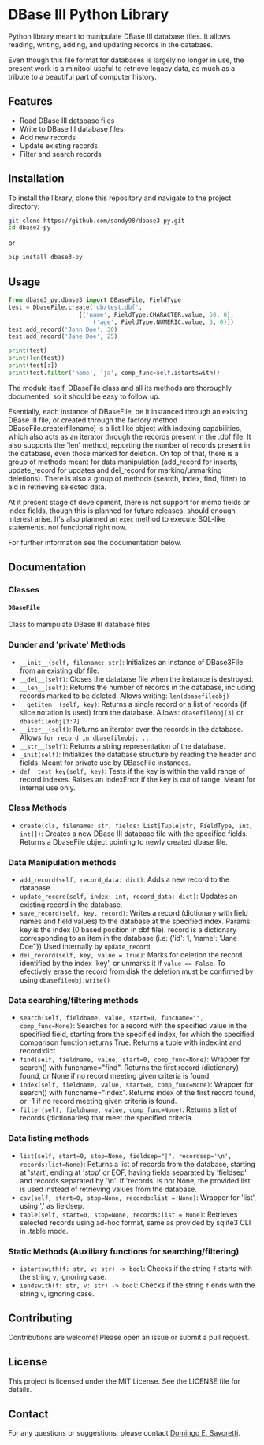 # DBase III Python Library

Python library meant to manipulate DBase III database files. It allows reading, writing, adding, and updating records in the database.

Even though this file format for databases is largely no longer in use, the present work is a minitool useful to retrieve legacy data, as much as a tribute to a beautiful part of computer history.

## Features

- Read DBase III database files
- Write to DBase III database files
- Add new records
- Update existing records
- Filter and search records

## Installation

To install the library, clone this repository and navigate to the project directory:

```bash
git clone https://github.com/sandy98/dbase3-py.git
cd dbase3-py
```

or

```bash 
pip install dbase3-py
```

## Usage

```python
from dbase3_py.dbase3 import DBaseFile, FieldType
test = DbaseFile.create('db/test.dbf',
                    [('name', FieldType.CHARACTER.value, 50, 0),
                        ('age', FieldType.NUMERIC.value, 3, 0)])
test.add_record('John Doe', 30)
test.add_record('Jane Doe', 25)

print(test)
print(len(test))
print(test[:])
print(test.filter('name', 'ja', comp_func=self.istartswith))

```

The module itself, DBaseFile class and all its methods are thoroughly documented, so it should be easy to follow up.

Esentially, each instance of DBaseFile, be it instanced through an existing DBase III file, or created through the factory method DBaseFile.create(filename) is a list like object with indexing capabilities, which also acts as an iterator through the records present in the .dbf file. It also supports the 'len' method, reporting the number of records present in the database, even those marked for deletion.
On top of that, there is a group of methods meant for data manipulation (add_record for inserts, update_record for updates and del_record for marking/unmarking deletions).
There is also a group of methods (search, index, find, filter) to aid in retrieving selected data.

At it present stage of development, there is not support for memo fields or index fields, though this is planned for future releases, should enough interest arise.
It's also planned an `exec` method to execute SQL-like statements. not functional right now.

For further information see the documentation below.

## Documentation

### Classes

#### `DBaseFile`

Class to manipulate DBase III database files.

### Dunder and 'private' Methods

- `__init__(self, filename: str)`: Initializes an instance of DBase3File from an existing dbf file.
- `__del__(self)`: Closes the database file when the instance is destroyed.
- `__len__(self)`: Returns the number of records in the database, including records marked to be deleted. Allows writing: `len(dbasefileobj)`
- `__getitem__(self, key)`: Returns a single record or a list of records (if slice notation is used) from the database. Allows: `dbasefileobj[3]` or `dbasefileobj[3:7]`  
- `__iter__(self)`: Returns an iterator over the records in the database. Allows `for record in dbasefileobj: ...`
- `__str__(self)`: Returns a string representation of the database.
- `_init(self)`: Initializes the database structure by reading the header and fields. Meant for private use by DBaseFile instances.
- `def _test_key(self, key)`: Tests if the key is within the valid range of record indexes. Raises an IndexError if the key is out of range. Meant for internal use only.
    
### Class Methods

- `create(cls, filename: str, fields: List[Tuple[str, FieldType, int, int]])`: Creates a new DBase III database file with the specified fields. Returns a DbaseFile object pointing to newly created dbase file.

### Data Manipulation methods

- `add_record(self, record_data: dict)`: Adds a new record to the database.
- `update_record(self, index: int, record_data: dict)`: Updates an existing record in the database.
- `save_record(self, key, record)`: Writes a record (dictionary with field names and field values) to the database at the specified index. Params: key is the index (0 based position in dbf file). record is a dictionary corresponding to an item in the database (i.e: {'id': 1, 'name': "Jane Doe"}) Used internally by `update_record` 
- `del_record(self, key, value = True)`: Marks for deletion the record identified by the index 'key', or unmarks it if `value == False`. To efectively erase the record from disk the deletion must be confirmed by using `dbasefileobj.write()`

### Data searching/filtering methods

-  `search(self, fieldname, value, start=0, funcname="", comp_func=None)`: Searches for a record with the specified value in the specified field, starting from the specified index, for which the specified comparison function returns True. Returns a tuple with index:int and record:dict
-  `find(self, fieldname, value, start=0, comp_func=None)`: Wrapper for search() with funcname="find". Returns the first record (dictionary) found, or None if no record meeting given criteria is found.
-  `index(self, fieldname, value, start=0, comp_func=None)`:  Wrapper for search() with funcname="index". Returns index of the first record found, or -1 if no record meeting given criteria is found.
-  `filter(self, fieldname, value, comp_func=None)`: Returns a list of records (dictionaries) that meet the specified criteria.

### Data listing methods

-  `list(self, start=0, stop=None, fieldsep="|", recordsep='\n', records:list=None)`: Returns a list of records from the database, starting at 'start', ending at 'stop' or EOF, having fields separated by 'fieldsep' and records separated by '\n'. If 'records' is not None, the provided list is used instead of retrieving values from the database.
-  `csv(self, start=0, stop=None, records:list = None)`: Wrapper for 'list', using ',' as fieldsep.
-  `table(self, start=0, stop=None, records:list = None)`: Retrieves selected records using ad-hoc format, same as provided by sqlite3 CLI in .table mode.

### Static Methods (Auxiliary functions for searching/filtering)

- `istartswith(f: str, v: str) -> bool`: Checks if the string `f` starts with the string `v`, ignoring case.
- `iendswith(f: str, v: str) -> bool`: Checks if the string `f` ends with the string `v`, ignoring case.

## Contributing

Contributions are welcome! Please open an issue or submit a pull request.

## License

This project is licensed under the MIT License. See the LICENSE file for details.

## Contact

For any questions or suggestions, please contact [Domingo E. Savoretti](mailto:esavoretti@gmail.com).

```

```
